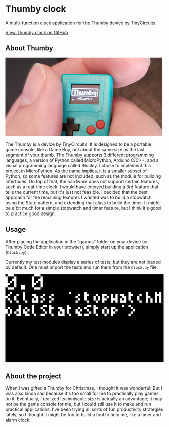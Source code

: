 # Thumby clock

A multi-function clock application for the Thumby device by TinyCircuits.

[View Thumby clock on GitHub](https://github.com/PatchSalts/thumby-clock)

## About Thumby

![A teal Thumby grasped between my fingers; it displays the startup logo and the word "Start"](/assets/img/tc_device.png)

The Thumby is a device by TinyCircuits. It is designed to be a portable game console, like a Game Boy, but about the same size as the last segment of your thumb. The Thumby supports 3 different programming languages, a version of Python called MicroPython, Arduino C/C++, and a visual programming language called Blockly. I chose to implement this project in MicroPython. As the name implies, it is a smaller subset of Python, so some features are not included, such as the module for building Interfaces. On top of that, the hardware does not support certain features, such as a real-time clock. I would have enjoyed building a 3rd feature that tells the current time, but it's just not feasible. I decided that the best approach for the remaining features I wanted was to build a stopwatch using the State pattern, and extending that class to build the timer. It might be a bit much for a simple stopwatch and timer feature, but I think it's good to practice good design.

## Usage

After placing the application in the "games" folder on your device (or Thumby Code Editor in your browser), simply start up the application (`Clock.py`).

Currently my test modules display a series of tests, but they are not loaded by default. One must import the tests and run them from the `Clock.py` file.

![A screenshot from Thumby-clock displaying the start of the test suite; it says "0.0" in larger text, with smaller text saying "<class 'stopwatchModelStateStop'>" in smaller text below](/assets/img/tc_stop.png)

[Switch between the screens by holding the Left or Right buttons. On the Stopwatch screen, press the "A" button to start or pause the stopwatch, and the "B" button to stop it. On the Timer screen, use the Up/Down/Left/Right buttons to select your time (only when stopped), the "A" button to start or pause the timer, and the "B" button to stop it.]: #

## About the project

When I was gifted a Thumby for Christmas, I thought it was wonderful! But I was also kinda sad because it's too small for me to practically play games on it. Eventually, I realized its miniscule size is actually an advantage; it may not be the game console for me, but I could still use it to make and run practical applications. I've been trying all sorts of fun productivity strategies lately, so I thought it might be fun to build a tool to help me, like a timer and alarm clock.
